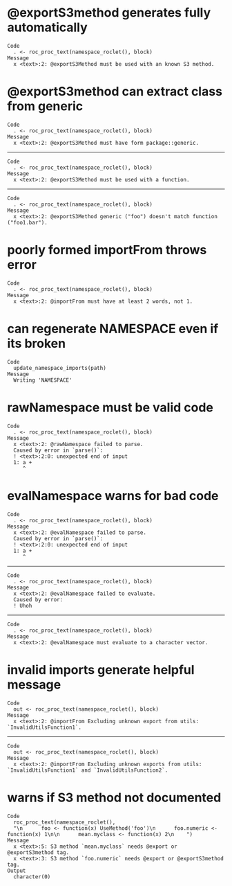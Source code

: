# @exportS3method generates fully automatically

    Code
      . <- roc_proc_text(namespace_roclet(), block)
    Message
      x <text>:2: @exportS3Method must be used with an known S3 method.

# @exportS3method can extract class from generic

    Code
      . <- roc_proc_text(namespace_roclet(), block)
    Message
      x <text>:2: @exportS3Method must have form package::generic.

---

    Code
      . <- roc_proc_text(namespace_roclet(), block)
    Message
      x <text>:2: @exportS3Method must be used with a function.

---

    Code
      . <- roc_proc_text(namespace_roclet(), block)
    Message
      x <text>:2: @exportS3Method generic ("foo") doesn't match function ("foo1.bar").

# poorly formed importFrom throws error

    Code
      . <- roc_proc_text(namespace_roclet(), block)
    Message
      x <text>:2: @importFrom must have at least 2 words, not 1.

# can regenerate NAMESPACE even if its broken

    Code
      update_namespace_imports(path)
    Message
      Writing 'NAMESPACE'

# rawNamespace must be valid code

    Code
      . <- roc_proc_text(namespace_roclet(), block)
    Message
      x <text>:2: @rawNamespace failed to parse.
      Caused by error in `parse()`:
      ! <text>:2:0: unexpected end of input
      1: a +
         ^

# evalNamespace warns for bad code

    Code
      . <- roc_proc_text(namespace_roclet(), block)
    Message
      x <text>:2: @evalNamespace failed to parse.
      Caused by error in `parse()`:
      ! <text>:2:0: unexpected end of input
      1: a +
         ^

---

    Code
      . <- roc_proc_text(namespace_roclet(), block)
    Message
      x <text>:2: @evalNamespace failed to evaluate.
      Caused by error:
      ! Uhoh

---

    Code
      . <- roc_proc_text(namespace_roclet(), block)
    Message
      x <text>:2: @evalNamespace must evaluate to a character vector.

# invalid imports generate helpful message

    Code
      out <- roc_proc_text(namespace_roclet(), block)
    Message
      x <text>:2: @importFrom Excluding unknown export from utils: `InvalidUtilsFunction1`.

---

    Code
      out <- roc_proc_text(namespace_roclet(), block)
    Message
      x <text>:2: @importFrom Excluding unknown exports from utils: `InvalidUtilsFunction1` and `InvalidUtilsFunction2`.

# warns if S3 method not documented

    Code
      roc_proc_text(namespace_roclet(),
      "\n      foo <- function(x) UseMethod('foo')\n      foo.numeric <- function(x) 1\n\n      mean.myclass <- function(x) 2\n    ")
    Message
      x <text>:5: S3 method `mean.myclass` needs @export or @exportS3method tag.
      x <text>:3: S3 method `foo.numeric` needs @export or @exportS3method tag.
    Output
      character(0)

